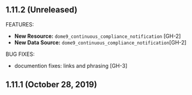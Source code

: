 ## 1.11.2 (Unreleased)

FEATURES:

* **New Resource:** `dome9_continuous_compliance_notification` [GH-2]
* **New Data Source:** `dome9_continuous_compliance_notification`[GH-2]

BUG FIXES:

* documention fixes: links and phrasing [GH-3]

## 1.11.1 (October 28, 2019)

